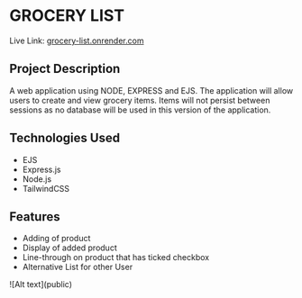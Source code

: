 <h1>GROCERY LIST</h1>
<p>Live Link: <a href="https://grocery-list-q4m4.onrender.com" target="_blank">grocery-list.onrender.com </a></p>

<h2>Project Description</h2>
A web application using NODE, EXPRESS and EJS. The application will allow users to create and view grocery items. Items will not persist between sessions as no database will be used in this version of the application.

<h2>Technologies Used</h2>
<ul>
<li>EJS</li>
<li>Express.js</li>
<li>Node.js</li>
<li>TailwindCSS</li>
</ul>

<h2>Features</h2>
<ul>
    <li>Adding of product</li>
    <li>Display of added product</li>
    <li>Line-through on product that has ticked checkbox</li>
    <li>Alternative List for other User</li>
</ul>
![Alt text](public)
